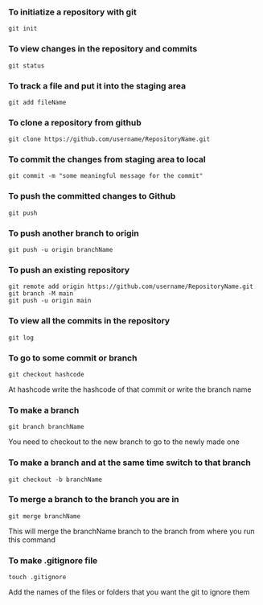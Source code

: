 ### To initiatize a repository with git
```
git init
```

### To view changes in the repository and commits
```
git status
```

### To track a file and put it into the staging area
```
git add fileName
```
### To clone a repository from github
```
git clone https://github.com/username/RepositoryName.git
```

### To commit the changes from staging area to local
```
git commit -m "some meaningful message for the commit"
```

### To push the committed changes to Github
```
git push
```

### To push another branch to origin
```
git push -u origin branchName
```

### To push an existing repository
```
git remote add origin https://github.com/username/RepositoryName.git
git branch -M main
git push -u origin main
```

### To view all the commits in the repository
```
git log
```

### To go to some commit or branch
```
git checkout hashcode
```
At hashcode write the hashcode of that commit or write the branch name

### To make a branch
```
git branch branchName
```
You need to checkout to the new branch to go to the newly made one

### To make a branch and at the same time switch to that branch
```
git checkout -b branchName
```

### To merge a branch to the branch you are in
```
git merge branchName
```
This will merge the branchName branch to the branch from where you run this command

### To make .gitignore file
```
touch .gitignore
```
Add the names of the files or folders that you want the git to ignore them

### 
